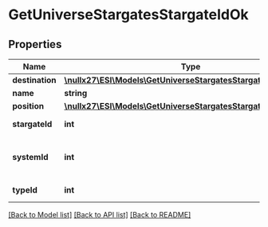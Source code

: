 # GetUniverseStargatesStargateIdOk

## Properties
Name | Type | Description | Notes
------------ | ------------- | ------------- | -------------
**destination** | [**\nullx27\ESI\Models\GetUniverseStargatesStargateIdDestination**](GetUniverseStargatesStargateIdDestination.md) |  | [optional] 
**name** | **string** | name string | 
**position** | [**\nullx27\ESI\Models\GetUniverseStargatesStargateIdPosition**](GetUniverseStargatesStargateIdPosition.md) |  | [optional] 
**stargateId** | **int** | stargate_id integer | 
**systemId** | **int** | The solar system this stargate is in | 
**typeId** | **int** | type_id integer | 

[[Back to Model list]](../README.md#documentation-for-models) [[Back to API list]](../README.md#documentation-for-api-endpoints) [[Back to README]](../README.md)


